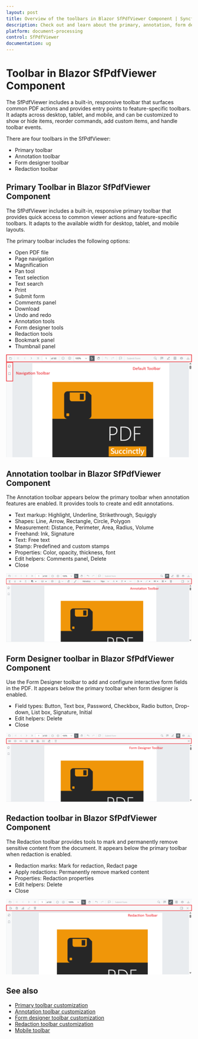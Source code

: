 ```yaml
---
layout: post
title: Overview of the toolbars in Blazor SfPdfViewer Component | Syncfusion
description: Check out and learn about the primary, annotation, form designer, and redaction toolbars in the Syncfusion Blazor SfPdfViewer component.
platform: document-processing
control: SfPdfViewer
documentation: ug
---
```


# Toolbar in Blazor SfPdfViewer Component

The SfPdfViewer includes a built-in, responsive toolbar that surfaces common PDF actions and provides entry points to feature-specific toolbars. It adapts across desktop, tablet, and mobile, and can be customized to show or hide items, reorder commands, add custom items, and handle toolbar events.

There are four toolbars in the SfPdfViewer:
* Primary toolbar
* Annotation toolbar
* Form designer toolbar
* Redaction toolbar

## Primary Toolbar in Blazor SfPdfViewer Component

The SfPdfViewer includes a built-in, responsive primary toolbar that provides quick access to common viewer actions and feature-specific toolbars. It adapts to the available width for desktop, tablet, and mobile layouts.

The primary toolbar includes the following options:

* Open PDF file
* Page navigation
* Magnification
* Pan tool
* Text selection
* Text search
* Print
* Submit form
* Comments panel
* Download
* Undo and redo
* Annotation tools
* Form designer tools
* Redaction tools
* Bookmark panel
* Thumbnail panel

![Blazor PDF Viewer primary toolbar with customized items](../blazor-classic/images/blazor-pdfviewer-custom-toolbar.png)

## Annotation toolbar in Blazor SfPdfViewer Component

The Annotation toolbar appears below the primary toolbar when annotation features are enabled. It provides tools to create and edit annotations.

* Text markup: Highlight, Underline, Strikethrough, Squiggly
* Shapes: Line, Arrow, Rectangle, Circle, Polygon
* Measurement: Distance, Perimeter, Area, Radius, Volume
* Freehand: Ink, Signature
* Text: Free text
* Stamp: Predefined and custom stamps
* Properties: Color, opacity, thickness, font
* Edit helpers: Comments panel, Delete
* Close

![Blazor PDF Viewer annotation toolbar](./images/blazor-annotation-toolbar.png)

## Form Designer toolbar in Blazor SfPdfViewer Component

Use the Form Designer toolbar to add and configure interactive form fields in the PDF. It appears below the primary toolbar when form designer is enabled.

* Field types: Button, Text box, Password, Checkbox, Radio button, Drop-down, List box, Signature, Initial
* Edit helpers: Delete
* Close

![Blazor PDF Viewer form designer toolbar](./images/blazor-form-deigner-toolbar.png)

## Redaction toolbar in Blazor SfPdfViewer Component

The Redaction toolbar provides tools to mark and permanently remove sensitive content from the document. It appears below the primary toolbar when redaction is enabled.

* Redaction marks: Mark for redaction, Redact page
* Apply redactions: Permanently remove marked content
* Properties: Redaction properties
* Edit helpers: Delete
* Close

![Blazor PDF Viewer redaction toolbar](./images/blazor-redaction-toolbar.png)

## See also

* [Primary toolbar customization](./toolbar/primary-toolbar-customization)
* [Annotation toolbar customization](./toolbar/annotation-toolbar-customization)
* [Form designer toolbar customization](./toolbar/form-designer-toolbar-customization)
* [Redaction toolbar customization](./toolbar/redaction-toolbar-customization)
* [Mobile toolbar](./toolbar/mobile-toolbar)
